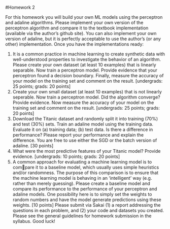 #Homework 2

For this homework you will build your own ML models using the perceptron
and adaline algorithms. Please implement your own version of the perceptron
algorithm and compare it to the textbook implementation (available via the
author’s github site). You can also implement your own version of adaline, but
it is perfectly acceptable to use the author’s (or any other) implementation.
Once you have the implementations ready:
1. It is a common practice in machine learning to create synthetic data with
well-understood properties to investigate the behavior of an algorithm.
Please create your own dataset (at least 10 examples) that is linearly
separable. Now train a perceptron model. Provide evidence that your
perceptron found a decision boundary. Finally, measure the accuracy of
your model on the training set and comment on the result. [undergrads:
25 points; grads: 20 points]
2. Create your own small dataset (at least 10 examples) that is not linearly
seperable. Now train a perceptron model. Did the algorithm converge?
Provide evidence. Now measure the accuracy of your model on the training
set and comment on the result. [undergrads: 25 points; grads: 20 points]
3. Download the Titanic dataset and randomly split it into training (70%) and
test (30%) sets. Train an adaline model using the training data. Evaluate
it on (a) training data; (b) test data. Is there a difference in performance?
Please report your performance and explain the difference. You are free to
use either the SGD or the batch version of adaline. [30 points]
4. What were the most predictive features of your Titanic model? Provide
evidence. [undergrads: 10 points; grads: 20 points]
5. A common approach for evaluating a machine learning model is to compare it to a baseline model, which usually uses simple heuristics and/or
randomness. The purpose of this comparison is to ensure that the machine
learning model is behaving in an ‘intelligent’ way (e.g. rather than merely
guessing). Please create a baseline model and compare its performance to
the performance of your perceptron and adaline models. One possibility
here is to simply set the weights to random numbers and have the model
generate predictions using these weights. [10 points]
Please submit via Sakai (1) a report addressing the questions in each problem,
and (2) your code and datasets you created. Please see the general guidelines
for homework submission in the syllabus.
Good luck!
